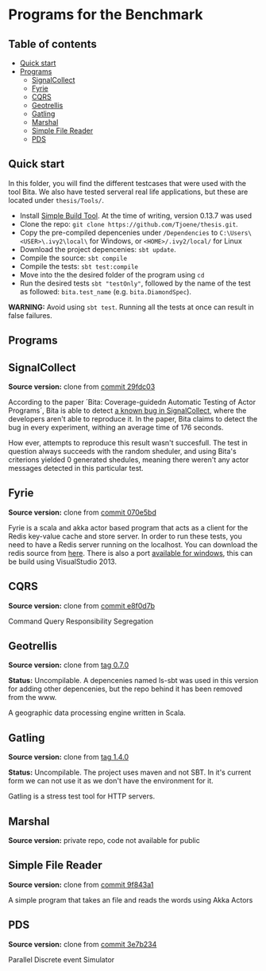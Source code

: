 Programs for the Benchmark
======

## Table of contents

- [Quick start](#quick-start)
- [Programs](#programs)
  - [SignalCollect](#signalcollect)
  - [Fyrie](#fyrie)
  - [CQRS](#cqrs)
  - [Geotrellis](#geotrellis)
  - [Gatling](#gatling)
  - [Marshal](#marshal)
  - [Simple File Reader](#simple-file-reader)
  - [PDS](#pds)

Quick start
------

In this folder, you will find the different testcases that were used with the tool Bita.
We also have tested serveral real life applications, but these are located under `thesis/Tools/`.

- Install [Simple Build Tool](http://www.scala-sbt.org/). At the time of writing, version 0.13.7 was used
- Clone the repo: `git clone https://github.com/Tjoene/thesis.git`.
- Copy the pre-compiled depencenies under `/Dependencies` to `C:\Users\<USER>\.ivy2\local\` for Windows, or `<HOME>/.ivy2/local/` for Linux
- Download the project depencenies: `sbt update`.
- Compile the source: `sbt compile`
- Compile the tests: `sbt test:compile`
- Move into the the desired folder of the program using `cd`
- Run the desired tests `sbt "testOnly"`, followed by the name of the test as followed: `bita.test_name` (e.g. `bita.DiamondSpec`).

**WARNING:** Avoid using `sbt test`. Running all the tests at once can result in false failures. 

Programs
------

## SignalCollect
**Source version:** clone from [commit 29fdc03](https://github.com/uzh/signal-collect/tree/29fdc039ebd84c509945efb6bc2342bbf8f9bc9d)

According to the paper ´Bita: Coverage-guidedn Automatic Testing of Actor Programs´, Bita is able to detect [a known bug in SignalCollect](https://github.com/uzh/signal-collect/issues/58), where the developers aren't able to reproduce it.
In the paper, Bita claims to detect the bug in every experiment, withing an average time of 176 seconds.

How ever, attempts to reproduce this result wasn't succesfull. The test in question always succeeds with the random sheduler, and using Bita's criterions yielded 0 generated shedules, meaning there weren't any actor messages detected in this particular test. 


## Fyrie
**Source version:** clone from [commit 070e5bd](https://github.com/derekjw/fyrie-redis/tree/070e5bd30f06f8da7a1e9c1e44c6b2b73537c03f)

Fyrie is a scala and akka actor based program that acts as a client for the Redis key-value cache and store server. 
In order to run these tests, you need to have a Redis server running on the localhost. You can download the redis source from [here](http://redis.io/).
There is also a port [available for windows](https://github.com/MSOpenTech/redis), this can be build using VisualStudio 2013.


## CQRS
**Source version:** clone from [commit e8f0d7b](https://github.com/debasishg/cqrs-akka/tree/e8f0d7b58e8bb7a7d000aefd3c1df2e8d3c49555)

Command Query Responsibility Segregation


## Geotrellis
**Source version:** clone from [tag 0.7.0](https://github.com/geotrellis/geotrellis/tree/v0.7.0)

**Status:** Uncompilable. A depencenies named ls-sbt was used in this version for adding other depencenies, but the repo behind it has been removed from the www.

A geographic data processing engine written in Scala.


## Gatling
**Source version:** clone from [tag 1.4.0](https://github.com/gatling/gatling/tree/1.4.0)

**Status:** Uncompilable. The project uses maven and not SBT. In it's current form we can not use it as we don't have the environment for it.

Gatling is a stress test tool for HTTP servers.


## Marshal
**Source version:** private repo, code not available for public


## Simple File Reader
**Source version:** clone from [commit 9f843a1](https://github.com/gvolpe/simple-file-reader-akka-actors/tree/9f843a1cf18b5d24c3a65d29f0c2ee95bef40ddf)

A simple program that takes an file and reads the words using Akka Actors


## PDS
**Source version:** clone from [commit 3e7b234](https://github.com/pcordemans/pds/commit/3e7b234a996e1c287e84373464c9f6111aa94243)

Parallel Discrete event Simulator